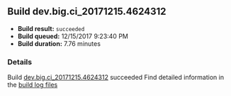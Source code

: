 ## Build dev.big.ci_20171215.4624312
- **Build result:** `succeeded`
- **Build queued:** 12/15/2017 9:23:40 PM
- **Build duration:** 7.76 minutes
### Details
Build [dev.big.ci_20171215.4624312](https://winappstudio.visualstudio.com/web/build.aspx?pcguid=a4ef43be-68ce-4195-a619-079b4d9834c2&builduri=vstfs%3a%2f%2f%2fBuild%2fBuild%2f24312) succeeded
Find detailed information in the [build log files](https://uwpctdiags.blob.core.windows.net/buildlogs/dev.big.ci_20171215.4624312_logs.zip)
